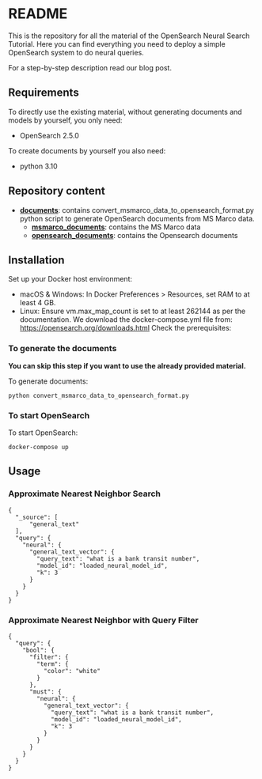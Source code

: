 # README #
This is the repository for all the material of the OpenSearch Neural Search Tutorial.
Here you can find everything you need to deploy a simple OpenSearch system to do neural queries.

For a step-by-step description read our blog post.

## Requirements ##
To directly use the existing material, without generating documents and models by yourself, you only need:
- OpenSearch 2.5.0

To create documents by yourself you also need:
- python 3.10

## Repository content ##
- **[documents](documents)**: contains convert_msmarco_data_to_opensearch_format.py python script to generate OpenSearch documents from MS Marco data.
  - **[msmarco_documents](documents/msmarco_documents)**: contains the MS Marco data
  - **[opensearch_documents](documents/opensearch_documents)**: contains the Opensearch documents

## Installation ##
Set up your Docker host environment:
- macOS & Windows: In Docker Preferences > Resources, set RAM to at least 4 GB.
- Linux: Ensure vm.max_map_count is set to at least 262144 as per the documentation.
We download the docker-compose.yml file from: https://opensearch.org/downloads.html
Check the prerequisites: 
### To generate the documents ###
**You can skip this step if you want to use the already provided material.**

To generate documents:
````
python convert_msmarco_data_to_opensearch_format.py
````
### To start OpenSearch ###
To start OpenSearch:
````
docker-compose up
````

## Usage ##
### Approximate Nearest Neighbor Search ###
````
{
  "_source": [
      "general_text"
  ],
  "query": {
    "neural": {
      "general_text_vector": {
        "query_text": "what is a bank transit number",
        "model_id": "loaded_neural_model_id",
        "k": 3
      }
    }
  }
}
````
### Approximate Nearest Neighbor with Query Filter ###
````
{
  "query": {
    "bool": {
      "filter": {
        "term": {
          "color": "white"
        }
      },
      "must": {
        "neural": {
          "general_text_vector": {
            "query_text": "what is a bank transit number",
            "model_id": "loaded_neural_model_id",
            "k": 3
          }
        }
      }
    }
  }
}
````